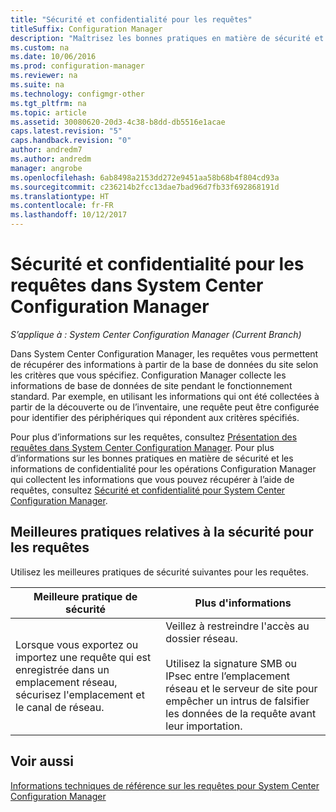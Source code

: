 ```yaml
---
title: "Sécurité et confidentialité pour les requêtes"
titleSuffix: Configuration Manager
description: "Maîtrisez les bonnes pratiques en matière de sécurité et de confidentialité quand vous recherchez des informations dans la base de données du site."
ms.custom: na
ms.date: 10/06/2016
ms.prod: configuration-manager
ms.reviewer: na
ms.suite: na
ms.technology: configmgr-other
ms.tgt_pltfrm: na
ms.topic: article
ms.assetid: 30080620-20d3-4c38-b8dd-db5516e1acae
caps.latest.revision: "5"
caps.handback.revision: "0"
author: andredm7
ms.author: andredm
manager: angrobe
ms.openlocfilehash: 6ab8498a2153dd272e9451aa58b68b4f804cd93a
ms.sourcegitcommit: c236214b2fcc13dae7bad96d7fb33f692868191d
ms.translationtype: HT
ms.contentlocale: fr-FR
ms.lasthandoff: 10/12/2017
---
```

# <a name="security-and-privacy-for-queries-in-system-center-configuration-manager"></a>Sécurité et confidentialité pour les requêtes dans System Center Configuration Manager

*S’applique à : System Center Configuration Manager (Current Branch)*

Dans System Center Configuration Manager, les requêtes vous permettent de récupérer des informations à partir de la base de données du site selon les critères que vous spécifiez. Configuration Manager collecte les informations de base de données de site pendant le fonctionnement standard. Par exemple, en utilisant les informations qui ont été collectées à partir de la découverte ou de l’inventaire, une requête peut être configurée pour identifier des périphériques qui répondent aux critères spécifiés.  

 Pour plus d’informations sur les requêtes, consultez [Présentation des requêtes dans System Center Configuration Manager](../../../core/servers/manage/introduction-to-queries.md). Pour plus d’informations sur les bonnes pratiques en matière de sécurité et les informations de confidentialité pour les opérations Configuration Manager qui collectent les informations que vous pouvez récupérer à l’aide de requêtes, consultez [Sécurité et confidentialité pour System Center Configuration Manager](../../../core/plan-design/security/security-and-privacy.md).  

## <a name="security-best-practices-for-queries"></a>Meilleures pratiques relatives à la sécurité pour les requêtes  
 Utilisez les meilleures pratiques de sécurité suivantes pour les requêtes.  

|Meilleure pratique de sécurité|Plus d'informations|  
|----------------------------|----------------------|  
|Lorsque vous exportez ou importez une requête qui est enregistrée dans un emplacement réseau, sécurisez l'emplacement et le canal de réseau.|Veillez à restreindre l'accès au dossier réseau.<br /><br /> Utilisez la signature SMB ou IPsec entre l’emplacement réseau et le serveur de site pour empêcher un intrus de falsifier les données de la requête avant leur importation.|  

## <a name="see-also"></a>Voir aussi  
 [Informations techniques de référence sur les requêtes pour System Center Configuration Manager](../../../core/servers/manage/queries-technical-reference.md)
